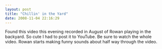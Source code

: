 ```yaml
---
layout: post
title: "Chillin' in the Yard"
date: 2008-11-04 22:16:29
---
```

Found this video this evening recorded in August of Rowan playing in the backyard. So cute I had to post it to YouTube. Be sure to watch the whole video. Rowan starts making funny sounds about half way through the video.  
  


